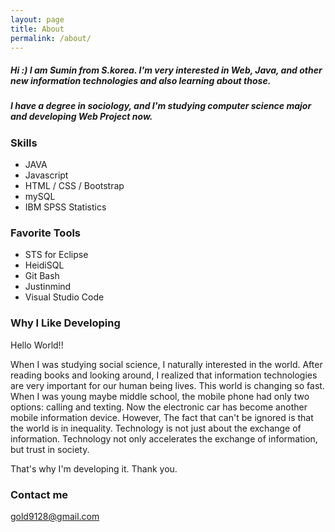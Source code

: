 ```yaml
---
layout: page
title: About
permalink: /about/
---
```


##### Hi :) I am Sumin from S.korea. I'm very interested in Web, Java, and other new information technologies and also learning about those.

##### I have a degree in sociology, and I'm studying computer science major and developing Web Project now.


### Skills

- JAVA
- Javascript
- HTML / CSS / Bootstrap
- mySQL
- IBM SPSS Statistics


### Favorite Tools

- STS for Eclipse
- HeidiSQL
- Git Bash
- Justinmind
- Visual Studio Code


### Why I Like Developing

Hello World!!

When I was studying social science, I naturally interested in the world.
After reading books and looking around, I realized that information technologies are very important for our human being lives.
This world is changing so fast. When I was young maybe middle school, the mobile phone had only two options: calling and texting.
Now the electronic car has become another mobile information device. 
However, The fact that can't be ignored is that the world is in inequality.
Technology is not just about the exchange of information.
Technology not only accelerates the exchange of information, but trust in society.

That's why I'm developing it.
Thank you.

### Contact me

[gold9128@gmail.com](mailto:gold9128@gmail.com)
